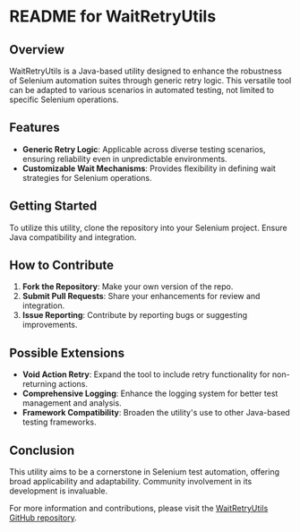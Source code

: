 # README for WaitRetryUtils

## Overview

WaitRetryUtils is a Java-based utility designed to enhance the robustness of Selenium automation suites through generic retry logic. This versatile tool can be adapted to various scenarios in automated testing, not limited to specific Selenium operations.

## Features

- **Generic Retry Logic**: Applicable across diverse testing scenarios, ensuring reliability even in unpredictable environments.
- **Customizable Wait Mechanisms**: Provides flexibility in defining wait strategies for Selenium operations.

## Getting Started

To utilize this utility, clone the repository into your Selenium project. Ensure Java compatibility and integration.

## How to Contribute

1. **Fork the Repository**: Make your own version of the repo.
2. **Submit Pull Requests**: Share your enhancements for review and integration.
3. **Issue Reporting**: Contribute by reporting bugs or suggesting improvements.

## Possible Extensions

- **Void Action Retry**: Expand the tool to include retry functionality for non-returning actions.
- **Comprehensive Logging**: Enhance the logging system for better test management and analysis.
- **Framework Compatibility**: Broaden the utility's use to other Java-based testing frameworks.

## Conclusion

This utility aims to be a cornerstone in Selenium test automation, offering broad applicability and adaptability. Community involvement in its development is invaluable.

For more information and contributions, please visit the [WaitRetryUtils GitHub repository](https://github.com/omercanyy/WaitRetryUtils).
